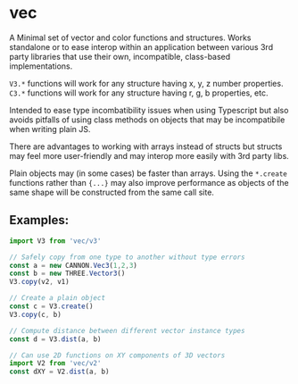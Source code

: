 # vec

A Minimal set of vector and color functions and structures. Works standalone or to ease interop within an application between various 3rd party libraries that use their own, incompatible, class-based implementations.

`V3.*` functions will work for any structure having x, y, z number properties. `C3.*` functions will work for any structure having r, g, b properties, etc.

Intended to ease type incombatibility issues when using Typescript but also avoids pitfalls of using class methods on objects that may be incompatibile when writing plain JS.

There are advantages to working with arrays instead of structs but structs may feel more user-friendly and may interop more easily with 3rd party libs.

Plain objects may (in some cases) be faster than arrays. Using the `*.create` functions rather than `{...}` may also improve performance as objects of the same shape will be constructed from the same call site.

## Examples:

```typescript
import V3 from 'vec/v3'

// Safely copy from one type to another without type errors
const a = new CANNON.Vec3(1,2,3)
const b = new THREE.Vector3()
V3.copy(v2, v1)

// Create a plain object
const c = V3.create()
V3.copy(c, b)

// Compute distance between different vector instance types
const d = V3.dist(a, b)

// Can use 2D functions on XY components of 3D vectors
import V2 from 'vec/v2'
const dXY = V2.dist(a, b)
```
